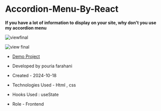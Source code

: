 # Accordion-Menu-By-React

**If you have a lot of information to display on your site, why don't you use my accordion menu**

![viewfinal](https://user-images.githubusercontent.com/109727844/204102879-086fee63-9bda-43b2-a1aa-49879c3f2d39.jpg)

![view final](https://user-images.githubusercontent.com/109727844/204102930-fac80657-4d16-4816-b476-a88e984abefe.jpg)

- [Demo Project](https://github.com/sheydarj/avada-cann/blob/main/index.html)

- Developed by pouria farahani

- Created - 2024-10-18

- Technologies Used - Html , css 

- Hooks Used : useState 

- Role - Frontend


